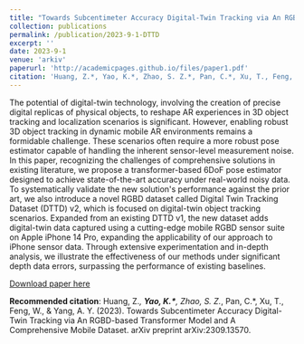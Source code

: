 ```yaml
---
title: "Towards Subcentimeter Accuracy Digital-Twin Tracking via An RGBD-based Transformer Model and A Comprehensive Mobile Dataset"
collection: publications
permalink: /publication/2023-9-1-DTTD
excerpt: ''
date: 2023-9-1
venue: 'arkiv'
paperurl: 'http://academicpages.github.io/files/paper1.pdf'
citation: 'Huang, Z.*, Yao, K.*, Zhao, S. Z.*, Pan, C.*, Xu, T., Feng, W., & Yang, A. Y. (2023). Towards Subcentimeter Accuracy Digital-Twin Tracking via An RGBD-based Transformer Model and A Comprehensive Mobile Dataset. arXiv preprint arXiv:2309.13570.'
---
```

The potential of digital-twin technology, involving the creation of precise digital replicas of physical objects, to reshape AR experiences in 3D object tracking and localization scenarios is significant. However, enabling robust 3D object tracking in dynamic mobile AR environments remains a formidable challenge. These scenarios often require a more robust pose estimator capable of handling the inherent sensor-level measurement noise. In this paper, recognizing the challenges of comprehensive solutions in existing literature, we propose a transformer-based 6DoF pose estimator designed to achieve state-of-the-art accuracy under real-world noisy data. To systematically validate the new solution's performance against the prior art, we also introduce a novel RGBD dataset called Digital Twin Tracking Dataset (DTTD) v2, which is focused on digital-twin object tracking scenarios. Expanded from an existing DTTD v1, the new dataset adds digital-twin data captured using a cutting-edge mobile RGBD sensor suite on Apple iPhone 14 Pro, expanding the applicability of our approach to iPhone sensor data. Through extensive experimentation and in-depth analysis, we illustrate the effectiveness of our methods under significant depth data errors, surpassing the performance of existing baselines.

[Download paper here](http://academicpages.github.io/files/paper1.pdf)

**Recommended citation**: Huang, Z.*, **Yao, K.\***, Zhao, S. Z.*, Pan, C.*, Xu, T., Feng, W., & Yang, A. Y. (2023). Towards Subcentimeter Accuracy Digital-Twin Tracking via An RGBD-based Transformer Model and A Comprehensive Mobile Dataset. arXiv preprint arXiv:2309.13570.
